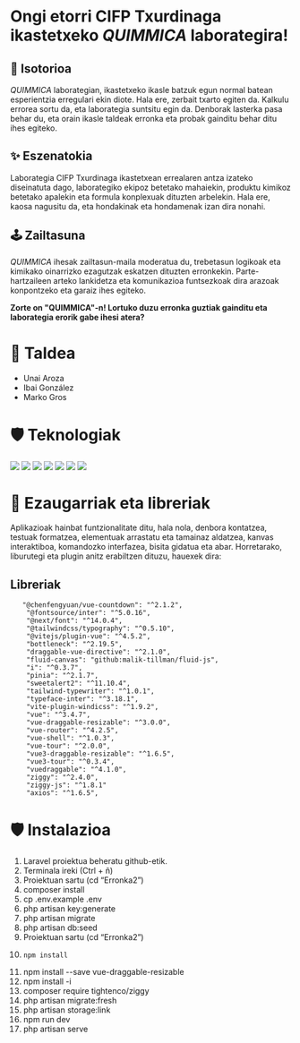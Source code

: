 # Ongi etorri CIFP Txurdinaga ikastetxeko _QUIMMICA_ laborategira!

## :open_book: Isotorioa

_QUIMMICA_ laborategian, ikastetxeko ikasle batzuk egun normal batean esperientzia erregulari ekin diote. Hala ere, zerbait txarto egiten da. Kalkulu errorea sortu da, eta laborategia suntsitu egin da. Denborak lasterka pasa behar du, eta orain ikasle taldeak erronka eta probak gainditu behar ditu ihes egiteko.

## :sparkles: Eszenatokia

Laborategia CIFP Txurdinaga ikastetxean errealaren antza izateko diseinatuta dago, laborategiko ekipoz betetako mahaiekin, produktu kimikoz betetako apalekin eta formula konplexuak dituzten arbelekin. Hala ere, kaosa nagusitu da, eta hondakinak eta hondamenak izan dira nonahi.

## 	:joystick: Zailtasuna


_QUIMMICA_ ihesak zailtasun-maila moderatua du, trebetasun logikoak eta kimikako oinarrizko ezagutzak eskatzen dituzten erronkekin. Parte-hartzaileen arteko lankidetza eta komunikazioa funtsezkoak dira arazoak konpontzeko eta garaiz ihes egiteko.


**Zorte on "QUIMMICA"-n! Lortuko duzu erronka guztiak gainditu eta laborategia erorik gabe ihesi atera?**


# 👤 Taldea 
- Unai Aroza
- Ibai González
- Marko Gros

# :shield: Teknologiak

[![](https://custom-icon-badges.demolab.com/badge/html5-E34F26?style=for-the-badge&logo=html5&logoColor=white)]()
[![](https://custom-icon-badges.demolab.com/badge/css3-1572B6?style=for-the-badge&logo=css3&logoColor=white)]()
[![](https://custom-icon-badges.demolab.com/badge/tailwind-38B2AC?style=for-the-badge&logo=tailwind&logoColor=white)]()
[![](https://custom-icon-badges.demolab.com/badge/javascript-F7DF1E?style=for-the-badge&logo=javascript&logoColor=black)]() 
[![](https://custom-icon-badges.demolab.com/badge/vue-white?logo=vue&logoColor=green&style=for-the-badge)]()
[![](https://custom-icon-badges.demolab.com/badge/laravel-FF2D20?logo=laravel&logoColor=white&style=for-the-badge)]()
![](https://custom-icon-badges.demolab.com/badge/docker-white?logo=docker&logoColor=1d63ed&style=for-the-badge)


# 📘 Ezaugarriak eta libreriak

Aplikazioak hainbat funtzionalitate ditu, hala nola, denbora kontatzea, testuak formatzea, elementuak arrastatu eta tamainaz aldatzea, kanvas interaktiboa, komandozko interfazea, bisita gidatua eta abar. Horretarako, liburutegi eta plugin anitz erabiltzen dituzu, hauexek dira:
## Libreriak

       "@chenfengyuan/vue-countdown": "^2.1.2",
        "@fontsource/inter": "^5.0.16",
        "@next/font": "^14.0.4",
        "@tailwindcss/typography": "^0.5.10",
        "@vitejs/plugin-vue": "^4.5.2",
        "bottleneck": "^2.19.5",
        "draggable-vue-directive": "^2.1.0",
        "fluid-canvas": "github:malik-tillman/fluid-js",
        "i": "^0.3.7",
        "pinia": "^2.1.7",
        "sweetalert2": "^11.10.4",
        "tailwind-typewriter": "^1.0.1",
        "typeface-inter": "^3.18.1",
        "vite-plugin-windicss": "^1.9.2",
        "vue": "^3.4.7",
        "vue-draggable-resizable": "^3.0.0",
        "vue-router": "^4.2.5",
        "vue-shell": "^1.0.3",
        "vue-tour": "^2.0.0",
        "vue3-draggable-resizable": "^1.6.5",
        "vue3-tour": "^0.3.4",
        "vuedraggable": "^4.1.0",
        "ziggy": "^2.4.0",
        "ziggy-js": "^1.8.1"
        "axios": "^1.6.5",

# :shield: Instalazioa
1. Laravel proiektua beheratu github-etik.
2. Terminala ireki (Ctrl + ñ)
3. Proiektuan sartu (cd “Erronka2”)
4. composer install
5. cp .env.example .env
6. php artisan key:generate
7. php artisan migrate
8. php artisan db:seed
12. Proiektuan sartu (cd “Erronka2”)
13. 	npm install
14. npm install --save vue-draggable-resizable
15. npm install -i
16. composer require tightenco/ziggy
17. php artisan migrate:fresh
18. php artisan storage:link
19. npm run dev
20. php artisan serve




